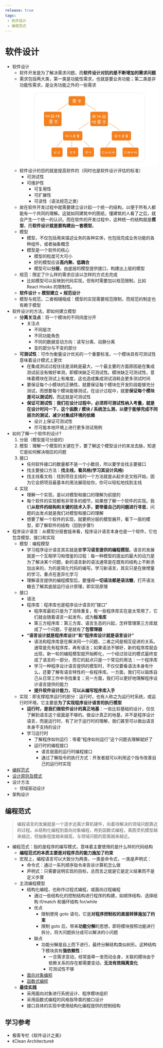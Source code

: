 ```yaml
---
release: true
tags:
 - 软件设计
 - 编程范式
---
```


# 软件设计

- 软件设计
  - 软件开发是为了解决需求问题，而**软件设计对抗的是不断增加的需求问题**
  - 需求包括两大类，第一类是功能性需求，也就是要业务功能；第二类是非功能性需求，是业务功能之外的一些需求  ![图 9](./images/1665159249126.png)  
  - 软件设计的目的就是提高软件的（同时也是软件设计评估的标准）
    - 可测试性
    - 可维护性
      - 可复用性
      - 可扩展性
      - 可读性（语法规范之类）
  - 故在软件开发过程中就需要建立设计起一个统一的结构，以便于所有人都能有一个共同的理解。这就如同建筑中的图纸，懂建筑的人看了之后，就会产生一个统一的认识。而在软件的开发过程中，这种统一的结构就是**模型**，而**软件设计就是要构建出一套模型**。
  - 模型
    - 模型，不仅包括用来描述业务的各种实体，也包括完成业务功能的各种组件，或者抽象概念
    - 模型是一个软件的核心
      - 模型的粒度可大可小
      - 好的模型应该**高内聚、低耦合**
      - 模型可以**分层**，由底层的模型提供接口，构建出上层的模型
  - 规范：限定了什么样的需求应该以怎样的方式去完成
    - 比如模型可以反映到代码实现，但有时需要加以规范限制，比如 React Hooks 的限制性。
  - **软件设计 = 模型建立 + 规范设计**
  - 模型与规范，二者相辅相成：模型的实现需要规范限制，而规范的制定也有赖于模型
- 软件设计的方法，即如何建立模型
  - **分离关注点**：将一个模块的不同纬度分开
    - 关注点
      - 不同层次
      - 不同功能角色
      - 不同的数据变动方向：读写分离、动静分离
      - 变的部分与不变的部分
  - **可测试性**：可作为衡量设计优劣的一个重要标准，一个模块具有可测试性意味着设计模式上更优
    - 在集成测试过程往往是消耗是最大，一个最主要的方面原因是在集成测试前没有做好单测，即模块缺乏可测试性。模块缺乏可测试性，意味着模块在测试上有难度，这也造成集成测试消耗会更多测试时间
    - 要保证每个小模块的正确性，就要保证每个模块在开发阶段能够充分测试，而想要每个模块能够测试，在设计过程中，就要**保证每个模块是可以测试的**，而这就是可测试性
    - **保证可测试性：我们在设计过程中，必须将可测试性纳入考量，就是在设计时问一下，这个函数 / 模块 / 系统怎么测，以便于能够完成不同层次的测试，减少对集成环境的依赖**
      - 设计上保证可测试性
      - 尽可能本地环境上进行更多测试用例
- 如何了解一个软件的设计?
  1. 分层（模型是可分层的）
  2. 模型：理解一个模型的关键在于，要了解这个模型设计的来龙去脉，知道它是如何解决相应的问题
  3. 接口
     - 任何软件接口的数量都不是一个小数目，所以要学会找主要接口
     - 找主要接口方法：**找主线，看风格(学习其设计风格)**
     - 找主线看文档：找到项目主线的一个方法就是从起步走文档开始，因为它会把项目最基本的用法展现给你，你可以轻松地找到主线
  4. 实现
     - 理解一个实现，是以对模型和接口的理解为前提的
     - 每个软件的实现都有非常多的细节，如果想了解一个软件的实现。我们**从软件的结构和关键的技术入手，要带着自己的问题进行寻思**，问题的出发点就是我们对模型和接口的理解
     - 想要了解一个软件的实现，就要把分层的模型展开，看下一层的模型，即了解软件的结构（回到步骤1）
- 程序设计语言：从模型分层套娃来看，程序设计语言本身也是一个软件，它也包含模型、接口和实现
  - 模型：编程模型
    - 学习程序设计语言其实就是要**学习语言提供的编程模型**。语言的发展就是一个互相学习和借鉴的过程：每一种模型的提出的最大的动力是为了解决某个问题，新的语言新的语法通常是在既有的结构上不断添加出来的，为的是简化代码的编写。学习新语言，其实只是在做增量的学习，重点在差异化学习
    - 理解语言提供的编程模型后，要懂得**一切语法都是语法糖**，打开语法糖去了解其底层运行设计原理，即实现原理
  - 接口
    - 语法
    - 程序库：程序库也是程序设计语言的”接口”
      - 程序库最初只是为了消除重复，有一些程序库实在是太常用了，它们就会随着语言一起发布，成为**标准库**
      - 第三方程序库：第三方库、语言生态的兴起，怎样管理第三方库就成了一个问题，于是就有了**包管理器**
    - **“语言设计就是程序库设计”和“程序库设计就是语言设计”**
      - 语法和程序库是在解决同一个问题，二者之间是相互促进的关系。通常是先有程序库，再有语法；如果语法不够好，新的程序库就会出现，新一轮的编程模型就开始孵化，一个经过验证的模式最终变成了语言的一部分，而它的起点只是一个常见的用法：一个程序库
      - 学习一种程序设计语言提供的模型时，不仅仅要看语法本身有什么，还要了解有语言特性的一些程序库。一方面，我们可以锻炼自己从日常工作中寻找重复；另一方面，我们可以更好地理解程序设计语言提供的能力
      - **提升软件设计能力，可以从编写程序库入手**
  - 实现：即支撑程序运行的部分：运行时，也有人称之为运行时系统，或运行时环境，它主要是**为了实现程序设计语言的执行模型**
    - **运行时，是我们做软件设计的真正地基**：一些比较基础的设计，仅仅了解到语言这个层面是不够的。做设计真正的地基，并不是程序设计语言，而是运行时，有了对于运行时的理解，我们甚至可以做出语言本身不支持的设计
    - 学习运行时
      - 了解程序如何运行：带着“程序如何运行”这个问题去理解就好了
      - 运行时的编程接口
        - 语言层面的运行时编程接口
        - 通过了解指令的执行方式：开发者就可以利用这个指令改善自己的运行时实现
- [编程范式](#编程范式)
- [设计原则及模式](./设计原则及模式.md)
- 设计方法
  - 领域驱动设计
- 架构设计

## 编程范式

> 编程语言的发展就是一个逐步远离计算机硬件，向着待解决的领域问题靠近的过程。从结构化编程到面向对象编程，再到函数式编程，离图灵机模型越来越远，但抽象程度越来越高，与领域问题的距离越来越近。

- 编程范式：指的是程序的编写模式，意味着主要使用的是什么样的代码结构
  - **编程范式的本质主要是对程序员的能力施加了约束**
  - 宏观上，编程语言可以大致分为两类，一类是命令式，一类是声明式：
    - 命令式：通过一系列顺序指令来告诉计算机怎么做
    - 声明式：只需要说明实现的目标，总而言之就是它是定义结果而不是定义步骤
  - 主流编程模型
    - 结构化编程，也称作过程式编程，或面向过程编程
      - 通过一些结构化的控制结构进行程序的构建，如顺序结构、选择结构 if/match 和循环结构 for/while
      - 优点
        - 限制使用 goto 语句，它是**对程序控制权的直接转移施加了约束**
        - 限制 goto 后，带来**功能分解**的思想，即将模块按照功能进行拆分，将大问题拆分成可以解决的小问题
      - 缺点
        - 功能分解是自上而下进行，最终分解结构类似树形。这种结构下模块具有**强依赖性**：
          - 一旦需求变动，经常是牵一发而动全身，关联的模块由于依赖关系的存在都需要变动，**无法有效隔离变化**
          - 可测试性不够
    - [面向对象编程](./面向对象编程.md)
    - [函数式编程](./函数式编程.md)
  - **最佳实践**
    - 采用面向对象进行系统设计、程序模块组织
    - 采用函数式编程的风格指导类的接口设计
    - 接口具体的实现中使用结构化编程提供的控制结构

## 学习参考

- 极客专栏《软件设计之美》
- 《Clean Architecture》